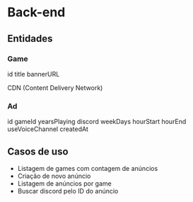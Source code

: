 # Back-end

## Entidades

### Game

id
title
bannerURL

CDN (Content Delivery Network)

### Ad
id
gameId
yearsPlaying
discord
weekDays
hourStart
hourEnd
useVoiceChannel
createdAt

## Casos de uso

- Listagem de games com contagem de anúncios
- Criação de novo anúncio
- Listagem de anúncios por game
- Buscar discord pelo ID do anúncio